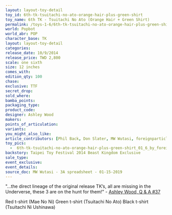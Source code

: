 ```yaml
---
layout: layout-toy-detail 
toy_id: 6th-tk-tsuitachi-no-ato-orange-hair-plus-green-shirt
toy_name: 6th TK - Tsuitachi No Ato (Orange Hair + Green Shirt)
permalink: /toys-1-6/6th-tk-tsuitachi-no-ato-orange-hair-plus-green-shirt.html
world: Popbot
world_abr: POP
character_base: TK
layout: layout-toy-detail
categories: 
release_date: 10/9/2014
release_price: TWD 2,800
scale: one sixth
size: 12 inches
comes_with: 
edition_qty: 100
chase: 
exclusive: TTF
secret_drop: 
sold_where: 
bamba_points: 
packaging_type: 
product_code:
designer: Ashley Wood
makers: 
points_of_articulation: 
variants: 
you_might_also_like: 
article_contributors: [Phil Back, Don Slater, MW Wutasi, foreignparticle]
toy_pics: 
  -  6th-tk-tsuitachi-no-ato-orange-hair-plus-green-shirt_01_6_by_foreignparticle.jpg
backstory: Taipei Toy Festival 2014 Beast Kingdom Exclusive
sale_type: 
event_exclusive: 
event_details: 
source_doc: MW Wutasi - 3A spreadsheet - 01-15-2019
---
```

"...the direct lineage of the original release TK’s, all are missing in the Underverse, these 3 are on the hunt for them!" - <a href="https://www.worldofthreea.com/threea-production-blog/qa37" target="_blank">Ashley Wood, Q & A #37</a>

Red t-shirt (Mae No Ni) 
Green t-shirt (Tsuitachi No Ato) 
Black t-shirt (Tsuitachi Ni Ushinawa)